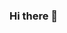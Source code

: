 ### Hi there 👋

<!--
**OrangeCypress23/OrangeCypress23** is a ✨ _special_ ✨ repository because its `README.md` (this file) appears on your GitHub profile.

Here are some ideas to get you started:

- 🔭 I’m currently working on ... learing code javascript mainly 
- 🌱 I’m currently learning ... javascript
- 👯 I’m looking to collaborate on ... kirka io cheats
- 🤔 I’m looking for help with ... javascript
- 💬 Ask me about ... dont
- 📫 How to reach me: ... email fe4rless9.0@outlook.com
- 😄 Pronouns: ... he/him
- ⚡ Fun fact: ... i am a guy
-->

